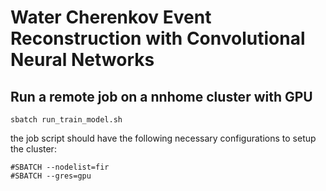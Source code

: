 # Water Cherenkov Event Reconstruction with Convolutional Neural Networks

## Run a remote job on a nnhome cluster with GPU
```
sbatch run_train_model.sh
```

the job script should have the following necessary configurations to setup the cluster:
```
#SBATCH --nodelist=fir
#SBATCH --gres=gpu
```
